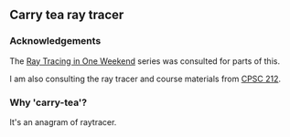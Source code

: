 ## Carry tea ray tracer


### Acknowledgements

The [Ray Tracing in One Weekend](https://raytracing.github.io/) series was
consulted for parts of this.

I am also consulting the ray tracer and course materials from [CPSC 212](http://andrewd.ces.clemson.edu/courses/cpsc212/s11/sched.html).

### Why 'carry-tea'?

It's an anagram of raytracer.
